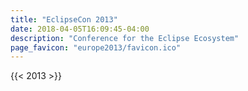 ```yaml
---
title: "EclipseCon 2013"
date: 2018-04-05T16:09:45-04:00
description: "Conference for the Eclipse Ecosystem"
page_favicon: "europe2013/favicon.ico"
---
```


{{< 2013 >}}